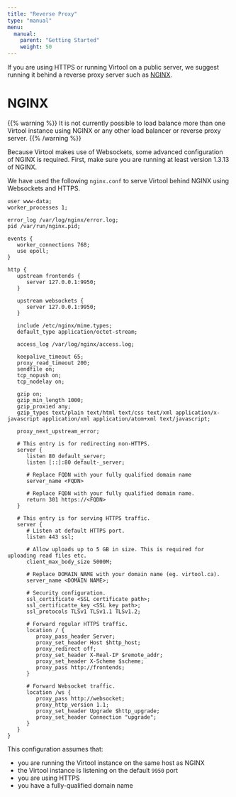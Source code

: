 ```yaml
---
title: "Reverse Proxy"
type: "manual"
menu:
  manual:
    parent: "Getting Started"
    weight: 50
---
```


If you are using HTTPS or running Virtool on a public server, we suggest running it behind a reverse proxy server such as [NGINX](https://www.nginx.com/).

# NGINX

{{% warning %}}
It is not currently possible to load balance more than one Virtool instance using NGINX or any other load balancer or reverse proxy server.
{{% /warning %}}

Because Virtool makes use of Websockets, some advanced configuration of NGINX is required. First, make sure you are running at least version 1.3.13 of NGINX.

We have used the following `nginx.conf` to serve Virtool behind NGINX using Websockets and HTTPS.

```
user www-data;
worker_processes 1;

error_log /var/log/nginx/error.log;
pid /var/run/nginx.pid;

events {
   worker_connections 768;
   use epoll;
}

http {
   upstream frontends {
      server 127.0.0.1:9950;
   }

   upstream websockets {
      server 127.0.0.1:9950;
   }

   include /etc/nginx/mime.types;
   default_type application/octet-stream;

   access_log /var/log/nginx/access.log;

   keepalive_timeout 65;
   proxy_read_timeout 200;
   sendfile on;
   tcp_nopush on;
   tcp_nodelay on;

   gzip on;
   gzip_min_length 1000;
   gzip_proxied any;
   gzip_types text/plain text/html text/css text/xml application/x-javascript application/xml application/atom+xml text/javascript;

   proxy_next_upstream_error;

   # This entry is for redirecting non-HTTPS.
   server {
      listen 80 default_server;
      listen [::]:80 default-_server;

      # Replace FQDN with your fully qualified domain name
      server_name <FQDN>

      # Replace FQDN with your fully qualified domain name.
      return 301 https://<FQDN>
   }

   # This entry is for serving HTTPS traffic.
   server {
      # Listen at default HTTPS port.
      listen 443 ssl;

      # Allow uploads up to 5 GB in size. This is required for uploading read files etc.
      client_max_body_size 5000M;

      # Replace DOMAIN_NAME with your domain name (eg. virtool.ca).
      server_name <DOMAIN NAME>;

      # Security configuration.
      ssl_certificate <SSL certificate path>;
      ssl_certificatte_key <SSL key path>;
      ssl_protocols TLSv1 TLSv1.1 TLSv1.2;

      # Forward regular HTTPS traffic.
      location / {
         proxy_pass_header Server;
         proxy_set_header Host $http_host;
         proxy_redirect off;
         proxy_set_header X-Real-IP $remote_addr;
         proxy_set_header X-Scheme $scheme;
         proxy_pass http://frontends;
      }

      # Forward Websocket traffic.
      location /ws {
         proxy_pass http://websocket;
         proxy_http_version 1.1;
         proxy_set_header Upgrade $http_upgrade;
         proxy_set_header Connection "upgrade";
      }
   }
}
```

This configuration assumes that:

- you are running the Virtool instance on the same host as NGINX
- the Virtool instance is listening on the default `9950` port
- you are using HTTPS
- you have a fully-qualified domain name
